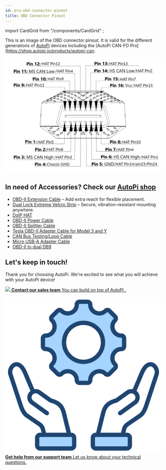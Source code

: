 ```yaml
---
id: pro-obd-connector-pinout
title: OBD Connector Pinout
---
```

import CardGrid from "/components/CardGrid" ;

This is an image of the OBD connector pinout. It is valid for the different generations of [AutoPi](https://www.autopi.io) devices including the [AutoPi CAN-FD Pro](https://shop.autopi.io/products/autopi-can.

![OBD connector pinout](/img/hardware/autopi_tmu_cm4/obd_connector_pinout/obd_pinout_CM4_ed01.png)

## In need of Accessories? Check our [AutoPi shop](https://shop.autopi.io/)
  
  * [OBD-II Extension Cable](https://shop.autopi.io/products/obd-ii-extension-cable?pr_prod_strat=jac&pr_rec_id=f2111200b&pr_rec_pid=8619775328605&pr_ref_pid=14961336746333&pr_seq=uniform) – Add extra reach for flexible placement.
  * [Dual Lock Extreme Velcro Strip](https://shop.autopi.io/products/dual-lock-extreme-velcro) – Secure, vibration-resistant mounting anywhere.
  * [DoIP HAT](https://shop.autopi.io/products/doip-hat-v1-3)  
  * [OBD-II Power Cable](https://shop.autopi.io/products/obd-ii-power-cable?pr_prod_strat=jac&pr_rec_id=17052e989&pr_rec_pid=8619774050653&pr_ref_pid=8609919074653&pr_seq=uniform)
  * [OBD-II Splitter Cable](https://shop.autopi.io/products/obd-ii-splitter-cable?pr_prod_strat=jac&pr_rec_id=70ef610e3&pr_rec_pid=8619777327453&pr_ref_pid=8619774050653&pr_seq=uniform)
  * [Tesla OBD-II Adapter Cable for Model 3 and Y](https://shop.autopi.io/products/tesla-obd2-adapter-cable-for-model-3-and-y)
  * [CAN Bus Testing/Loop Cable](https://shop.autopi.io/products/can-bus-testing-cable)
  * [Micro USB-A Adapter Cable](https://shop.autopi.io/products/micro-usb-to-usb-a-adapter-cable)
  * [OBD-II to dual DB9](https://shop.autopi.io/products/obd2-to-dual-db9)
 

## Let's keep in touch!
Thank you for choosing AutoPi. We're excited to see what you will achieve with your AutoPi device! 
<CardGrid home>

[![](/img/shared/favicon.ico) **Contact our sales team** You can build on top of AutoPi .](https://www.autopi.io/contact/)

[![](/img/shared/support_icon.png) **Get help from our support team** Let us know about your technical questions.](https://www.autopi.io/support/)

</CardGrid>